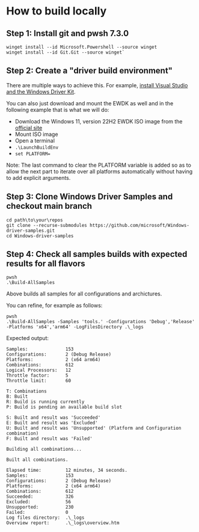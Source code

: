 # How to build locally

## Step 1: Install git and pwsh 7.3.0
```
winget install --id Microsoft.Powershell --source winget
winget install --id Git.Git --source winget`
```

## Step 2: Create a "driver build environment"

There are multiple ways to achieve this. For example, [install Visual Studio and the Windows Driver Kit](https://learn.microsoft.com/en-us/windows-hardware/drivers/download-the-wdk#download-and-install-the-windows-11-version-22h2-wdk). 

You can also just download and mount the EWDK as well and in the following example that is what we will do:
  * Download the Windows 11, version 22H2 EWDK ISO image from the [official site](https://learn.microsoft.com/en-us/legal/windows/hardware/enterprise-wdk-license-2022)
  * Mount ISO image
  * Open a terminal
  * `.\LaunchBuildEnv`
  * `set PLATFORM=`

Note: The last command to clear the PLATFORM variable is added so as to allow the next part to iterate over all platforms automatically without having to add explicit arguments.

## Step 3: Clone Windows Driver Samples and checkout main branch

```
cd path\to\your\repos
git clone --recurse-submodules https://github.com/microsoft/Windows-driver-samples.git
cd Windows-driver-samples
```

## Step 4: Check all samples builds with expected results for all flavors

```
pwsh
.\Build-AllSamples
```
Above builds all samples for all configurations and archictures.  

You can refine, for example as follows:
```
pwsh
.\Build-AllSamples -Samples 'tools.' -Configurations 'Debug','Release' -Platforms 'x64','arm64' -LogFilesDirectory .\_logs
```

Expected output:
```
Samples:              153
Configurations:       2 (Debug Release)
Platforms:            2 (x64 arm64)
Combinations:         612
Logical Processors:   12
Throttle factor:      5
Throttle limit:       60

T: Combinations
B: Built
R: Build is running currently
P: Build is pending an available build slot

S: Built and result was 'Succeeded'
E: Built and result was 'Excluded'
U: Built and result was 'Unsupported' (Platform and Configuration combination)
F: Built and result was 'Failed'

Building all combinations...

Built all combinations.

Elapsed time:         12 minutes, 34 seconds.
Samples:              153
Configurations:       2 (Debug Release)
Platforms:            2 (x64 arm64)
Combinations:         612
Succeeded:            326
Excluded:             56
Unsupported:          230
Failed:               0
Log files directory:  .\_logs
Overview report:      .\_logs\overview.htm
```
